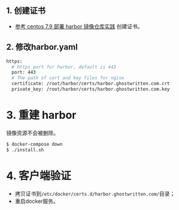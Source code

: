 
## 1. 创建证书

- [参考 centos 7.9 部署 harbor 镜像仓库实践](https://blog.csdn.net/xixihahalelehehe/article/details/127920005) 创建证书。


## 2. 修改harbor.yaml

```bash
https:
  # https port for harbor, default is 443
  port: 443
  # The path of cert and key files for nginx
  certificate: /root/harbor/certs/harbor.ghostwritten.com.crt
  private_key: /root/harbor/certs/harbor.ghostwritten.com.key
```

# 3. 重建 harbor
镜像资源不会被删除。

```bash
$ docker-compose down
$ ./install.sh
```

# 4. 客户端验证

- 拷贝证书到`/etc/docker/certs.d/harbor.ghostwritten.com/`目录；
- 重启docker服务。

